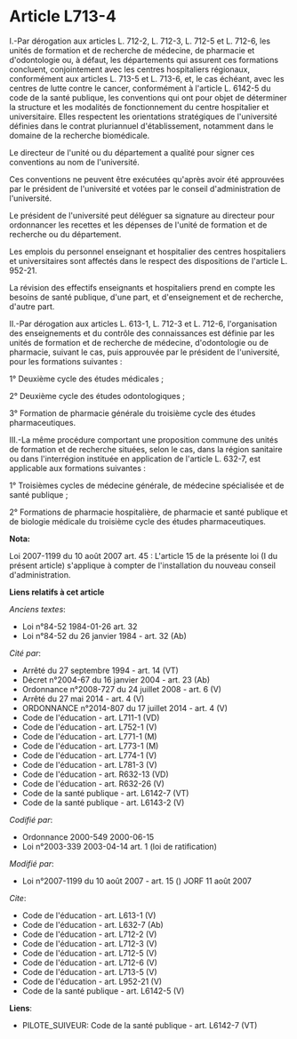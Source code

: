 # Article L713-4

I.-Par dérogation aux articles L. 712-2, L. 712-3, L. 712-5 et L. 712-6, les unités de formation et de recherche de médecine,
de pharmacie et d'odontologie ou, à défaut, les départements qui assurent ces formations concluent, conjointement avec les
centres hospitaliers régionaux, conformément aux articles L. 713-5 et L. 713-6, et, le cas échéant, avec les centres de lutte
contre le cancer, conformément à l'article L. 6142-5 du code de la santé publique, les conventions qui ont pour objet de
déterminer la structure et les modalités de fonctionnement du centre hospitalier et universitaire. Elles respectent les
orientations stratégiques de l'université définies dans le contrat pluriannuel d'établissement, notamment dans le domaine de
la recherche biomédicale. 

Le directeur de l'unité ou du département a qualité pour signer ces conventions au nom de l'université. 

Ces conventions ne peuvent être exécutées qu'après avoir été approuvées par le président de l'université et votées par le
conseil d'administration de l'université. 

Le président de l'université peut déléguer sa signature au directeur pour ordonnancer les recettes et les dépenses de l'unité
de formation et de recherche ou du département. 

Les emplois du personnel enseignant et hospitalier des centres hospitaliers et universitaires sont affectés dans le respect
des dispositions de l'article L. 952-21. 

La révision des effectifs enseignants et hospitaliers prend en compte les besoins de santé publique, d'une part, et
d'enseignement et de recherche, d'autre part. 

II.-Par dérogation aux articles L. 613-1, 
L. 712-3 et L. 712-6, l'organisation des enseignements et du contrôle des connaissances est définie par les unités de
formation et de recherche de médecine, d'odontologie ou de pharmacie, suivant le cas, puis approuvée par le président de
l'université, pour les formations suivantes : 

1° Deuxième cycle des études médicales ; 

2° Deuxième cycle des études odontologiques ; 

3° Formation de pharmacie générale du troisième cycle des études pharmaceutiques. 

III.-La même procédure comportant une proposition commune des unités de formation et de recherche situées, selon le cas, dans
la région sanitaire ou dans l'interrégion instituée en application de l'article L. 632-7, est applicable aux formations
suivantes : 

1° Troisièmes cycles de médecine générale, de médecine spécialisée et de santé publique ; 

2° Formations de pharmacie hospitalière, de pharmacie et santé publique et de biologie médicale du troisième cycle des études
pharmaceutiques.

**Nota:**

Loi 2007-1199 du 10 août 2007 art. 45 : L'article 15 de la présente loi (I du présent article) s'applique à compter de
l'installation du nouveau conseil d'administration.

**Liens relatifs à cet article**

_Anciens textes_:

  - Loi n°84-52 1984-01-26 art. 32
  - Loi n°84-52 du 26 janvier 1984 - art. 32 (Ab)

_Cité par_:

  - Arrêté du 27 septembre 1994 - art. 14 (VT)
  - Décret n°2004-67 du 16 janvier 2004 - art. 23 (Ab)
  - Ordonnance n°2008-727 du 24 juillet 2008 - art. 6 (V)
  - Arrêté du 27 mai 2014 - art. 4 (V)
  - ORDONNANCE n°2014-807 du 17 juillet 2014 - art. 4 (V)
  - Code de l'éducation - art. L711-1 (VD)
  - Code de l'éducation - art. L752-1 (V)
  - Code de l'éducation - art. L771-1 (M)
  - Code de l'éducation - art. L773-1 (M)
  - Code de l'éducation - art. L774-1 (V)
  - Code de l'éducation - art. L781-3 (V)
  - Code de l'éducation - art. R632-13 (VD)
  - Code de l'éducation - art. R632-26 (V)
  - Code de la santé publique - art. L6142-7 (VT)
  - Code de la santé publique - art. L6143-2 (V)

_Codifié par_:

  - Ordonnance 2000-549 2000-06-15
  - Loi n°2003-339 2003-04-14 art. 1 (loi de ratification)

_Modifié par_:

  - Loi n°2007-1199 du 10 août 2007 - art. 15 () JORF 11 août 2007

_Cite_:

  - Code de l'éducation - art. L613-1 (V)
  - Code de l'éducation - art. L632-7 (Ab)
  - Code de l'éducation - art. L712-2 (V)
  - Code de l'éducation - art. L712-3 (V)
  - Code de l'éducation - art. L712-5 (V)
  - Code de l'éducation - art. L712-6 (V)
  - Code de l'éducation - art. L713-5 (V)
  - Code de l'éducation - art. L952-21 (V)
  - Code de la santé publique - art. L6142-5 (V)

**Liens**:

  - PILOTE_SUIVEUR: Code de la santé publique - art. L6142-7 (VT)
